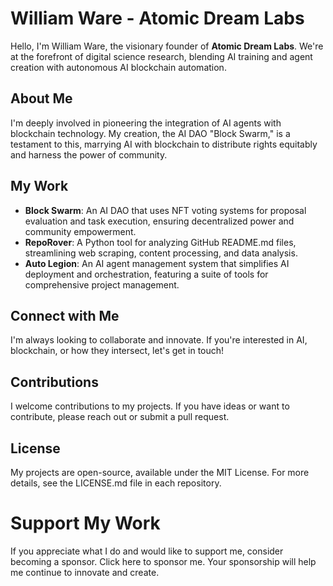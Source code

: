 # William Ware - Atomic Dream Labs

Hello, I'm William Ware, the visionary founder of **Atomic Dream Labs**. We're at the forefront of digital science research, blending AI training and agent creation with autonomous AI blockchain automation.

## About Me
I'm deeply involved in pioneering the integration of AI agents with blockchain technology. My creation, the AI DAO "Block Swarm," is a testament to this, marrying AI with blockchain to distribute rights equitably and harness the power of community.

## My Work
- **Block Swarm**: An AI DAO that uses NFT voting systems for proposal evaluation and task execution, ensuring decentralized power and community empowerment.
- **RepoRover**: A Python tool for analyzing GitHub README.md files, streamlining web scraping, content processing, and data analysis.
- **Auto Legion**: An AI agent management system that simplifies AI deployment and orchestration, featuring a suite of tools for comprehensive project management.

## Connect with Me
I'm always looking to collaborate and innovate. If you're interested in AI, blockchain, or how they intersect, let's get in touch!

## Contributions
I welcome contributions to my projects. If you have ideas or want to contribute, please reach out or submit a pull request.

## License
My projects are open-source, available under the MIT License. For more details, see the LICENSE.md file in each repository.

# Support My Work

If you appreciate what I do and would like to support me, consider becoming a sponsor. Click here to sponsor me. Your sponsorship will help me continue to innovate and create.
